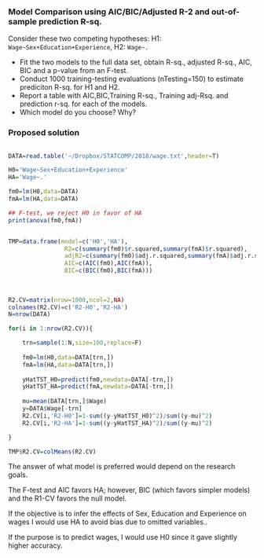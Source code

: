 

### Model Comparison using AIC/BIC/Adjusted R-2 and out-of-sample prediction R-sq.



Consider these two competing hypotheses:   H1: `Wage~Sex+Education+Experience`, H2: `Wage~.`


  - Fit the two models to the full data set, obtain R-sq., adjusted R-sq., AIC, BIC and a p-value from an F-test.
  - Conduct 1000 training-testing evaluations (nTesting=150) to estimate prediciton R-sq. for H1 and H2.
  - Report a table with AIC,BIC,Training R-sq., Training adj-Rsq. and prediction r-sq. for each of the models.
  - Which model do you choose? Why?


### Proposed solution


```r

DATA=read.table('~/Dropbox/STATCOMP/2018/wage.txt',header=T)

H0='Wage~Sex+Education+Experience'
HA='Wage~.'

fm0=lm(H0,data=DATA)
fmA=lm(HA,data=DATA)

## F-test, we reject H0 in favor of HA
print(anova(fm0,fmA))


TMP=data.frame(model=c('H0','HA'),
				R2=c(summary(fm0)$r.squared,summary(fmA)$r.squared),
				adjR2=c(summary(fm0)$adj.r.squared,summary(fmA)$adj.r.squared),
				AIC=c(AIC(fm0),AIC(fmA)),
				BIC=c(BIC(fm0),BIC(fmA)))
				
				
				
R2.CV=matrix(nrow=1000,ncol=2,NA)
colnames(R2.CV)=c('R2-H0','R2-HA')
N=nrow(DATA)

for(i in 1:nrow(R2.CV)){

	trn=sample(1:N,size=100,replace=F)
	
	fm0=lm(H0,data=DATA[trn,])
	fmA=lm(HA,data=DATA[trn,])
	
	yHatTST_H0=predict(fm0,newdata=DATA[-trn,])
	yHatTST_HA=predict(fmA,newdata=DATA[-trn,])
	
	mu=mean(DATA[trn,]$Wage)
	y=DATA$Wage[-trn]
	R2.CV[i,'R2-H0']=1-sum((y-yHatTST_H0)^2)/sum((y-mu)^2)
	R2.CV[i,'R2-HA']=1-sum((y-yHatTST_HA)^2)/sum((y-mu)^2)	

}

TMP$R2.CV=colMeans(R2.CV)


```


The answer of what model is preferred would depend on the research goals.

The F-test and AIC favors HA; however, BIC (which favors simpler models) and the R1-CV favors the null model.

If the objective is to infer the effects of Sex, Education and Experience on wages I would use HA to avoid bias due to omitted variables..

If the purpose is to predict wages, I would use H0 since it gave slightly higher accuracy.
